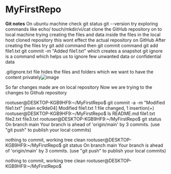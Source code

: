 # MyFirstRepo
**Git notes**
On ubuntu machine
check git status
git --version
try exploring commands like echo/ touch/mkdir/vi/cat
clone the GitHub repository on to local machine
trying creating the files and data inside the files in the  local host cloned repository
this wont effect the actual repository on GitHub
After creating the files
try git add command
then git commit command 
git add file1.txt
git commit -m "Added file1.txt"
which creates a snapshot
git ignore is a command which helps us to ignore few unwanted data or confidential data

.gitignore.txt file hides the files and folders which we want to have the content privately![image](https://github.com/muskaan1406/MyFirstRepo/assets/168311338/b92ee5b3-b5b5-4db6-88d9-dc5218a730f1)

So far changes made are on local repository
Now we are trying to the changes to Github repository

rootuser@DESKTOP-KGB9HF9:~/MyFirstRepo$ git commit -a -m "Modified file1.txt"
[main ec9de04] Modified file1.txt
 1 file changed, 1 insertion(+)
rootuser@DESKTOP-KGB9HF9:~/MyFirstRepo$ ls
README.md  file1.txt  file2.txt  file3.txt
rootuser@DESKTOP-KGB9HF9:~/MyFirstRepo$ git status
On branch main
Your branch is ahead of 'origin/main' by 3 commits.
  (use "git push" to publish your local commits)

nothing to commit, working tree clean
rootuser@DESKTOP-KGB9HF9:~/MyFirstRepo$ git status
On branch main
Your branch is ahead of 'origin/main' by 3 commits.
  (use "git push" to publish your local commits)

nothing to commit, working tree clean
rootuser@DESKTOP-KGB9HF9:~/MyFirstRepo$



